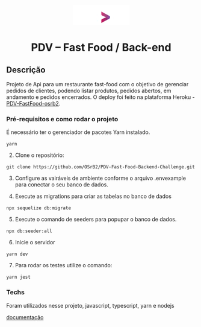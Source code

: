<p align="center">
  <img src="https://github.com/deviobr/code-patterns/blob/main/images/devio.webp?raw=true" />
</p>

<h1 align="center">PDV – Fast Food / Back-end</h1>

## Descrição
Projeto de Api para um restaurante fast-food com o objetivo de gerenciar pedidos de clientes, podendo listar produtos, pedidos abertos, em andamento e pedidos encerrados. O deploy foi feito na plataforma Heroku - [PDV-FastFood-osrb2](https://api-pdv-osrbr-devio.herokuapp.com/).

### Pré-requisitos e como rodar o projeto
É necessário ter o gerenciador de pacotes Yarn instalado.
```
yarn
```

2. Clone o repositório:
```
git clone https://github.com/OSrB2/PDV-Fast-Food-Backend-Challenge.git
```
3. Configure as vairáveis de ambiente conforme o arquivo .envexample para conectar o seu banco de dados.

4. Execute as migrations para criar as tabelas no banco de dados

```
npx sequelize db:migrate
```
5. Execute o comando de seeders para popupar o banco de dados.
```
npx db:seeder:all
```
6. Inicie o servidor
```
yarn dev
```
7. Para rodar os testes utilize o comando:
```
yarn jest
```
### Techs
Foram utilizados nesse projeto, javascript, typescript, yarn e nodejs

[documentação](https://documenter.getpostman.com/view/20651436/VUqvoZZq)

